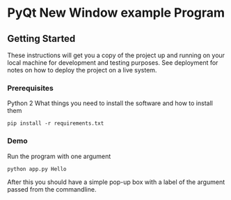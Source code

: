 # PyQt New Window example Program



## Getting Started

These instructions will get you a copy of the project up and running on your local machine for development and testing purposes. See deployment for notes on how to deploy the project on a live system.

### Prerequisites

Python 2
What things you need to install the software and how to install them

```
pip install -r requirements.txt
```

### Demo

Run the program with one argument

```
python app.py Hello
```

After this you should have a simple pop-up box with a label of the argument passed from the commandline.
